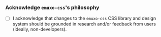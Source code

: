 ### Acknowledge `emuxo-css`'s philosophy

* [ ] I acknowledge that changes to the `emuxo-css` CSS library and design system should be grounded in research and/or feedback from users (ideally, non-developers).
